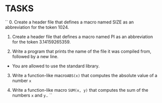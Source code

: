 # TASKS
``
0. Create a header file that defines a macro named SIZE as an abbreviation for the token 1024.

1. Create a header file that defines a macro named PI as an abbreviation for the token 3.14159265359.

2. Write a program that prints the name of the file it was compiled from, followed by a new line.

* You are allowed to use the standard library.

3. Write a function-like macro`ABS(x)` that computes the absolute value of a number `x`

4. Write a function-like macro `SUM(x, y)` that computes the sum of the numbers `x` and `y`..
``
